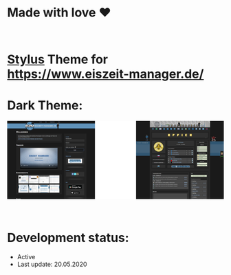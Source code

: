 # Made with love ❤
<br>

# <a href="https://add0n.com/stylus.html">Stylus</a> Theme for https://www.eiszeit-manager.de/

# Dark Theme:
<p align="center">
 <a href="https://github.com/MadameSolette/Stylus/tree/master/eiszeit-manager.de/dark"><img src="https://raw.githubusercontent.com/MadameSolette/Stylus/master/eiszeit-manager.de/dark/screenshot-section/images/preview-thumb.png" /></a>
</p>
<br>

# Development status:
 - Active
 - Last update: 20.05.2020
